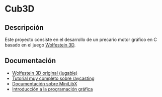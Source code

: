 # Cub3D

## Descripción

Este proyecto consiste en el desarrollo de un precario motor gráfico en C basado en el juego [Wolfestein 3D](https://es.wikipedia.org/wiki/Wolfenstein_3D). 

## Documentación

* [Wolfestein 3D original (jugable)](https://www.retrogames.cz/play_408-DOS.php)
* [Tutorial muy completo sobre raycasting](https://lodev.org/cgtutor/raycasting.html)
* [Documentación sobre MiniLibX](https://qst0.github.io/ft_libgfx/#minilibx)
* [Introducción a la programación gráfica](http://math.hws.edu/graphicsbook/index.html)
